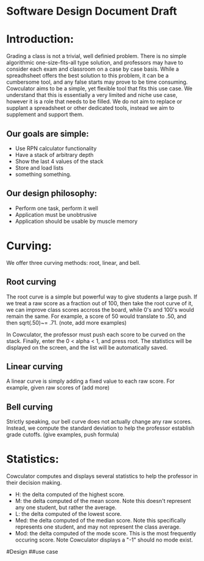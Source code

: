 # Software Design Document Draft

# Introduction:

Grading a class is not a trivial, well definied problem. There is no simple algorithmic one-size-fits-all type solution, and professors may have to consider each exam and classroom on a case by case basis. While a spreadhsheet offers the best solution to this problem, it can be a cumbersome tool, and any false starts may prove to be time consuming.
Cowculator aims to be a simple, yet flexible tool that fits this use case. We understand that this is essentially a very limited and niche use case, however it is a role that needs to be filled. We do not aim to replace or supplant a spreadsheet or other dedicated tools, instead we aim to supplement and support them.

## Our goals are simple: 
* Use RPN calculator functionality
* Have a stack of arbitrary depth
* Show the last 4 values of the stack
* Store and load lists
* something something.

## Our design philosophy:
* Perform one task, perform it well
* Application must be unobtrusive
* Application should be usable by muscle memory

# Curving:

We offer three curving methods: root, linear, and bell.

## Root curving
The root curve is a simple but powerful way to give students a large push. If we treat a raw score as a fraction out of 100, then take the root curve of it, we can improve class scores accross the board, while 0's and 100's would remain the same. 
For example, a score of 50 would translate to .50, and then sqrt(.50)~= .71. (note, add more examples)

In Cowculator, the professor must push each score to be curved on the stack. Finally, enter the 0 < alpha < 1, and press root. The statistics will be displayed on the screen, and the list will be automatically saved. 

## Linear curving
A linear curve is simply adding a fixed value to each raw score.
For example, given raw scores of (add more)

## Bell curving
Strictly speaking, our bell curve does not actually change any raw scores. Instead, we compute the standard deviation to help the professor establish grade cutoffs. (give examples, push formula)

# Statistics: 
Cowculator computes and displays several statistics to help the professor in their decision making.
* H: the delta computed of the highest score.
* M: the delta computed of the mean score. Note this doesn't represent any one student, but rather the average.
* L: the delta computed of the lowest score.
* Med: the delta computed of the median score. Note this specifically represents one student, and may not represent the class average.
* Mod: the delta computed of the mode score. This is the most frequently occuring score. Note Cowculator displays a "-1" should no mode exist.

#Design
##use case